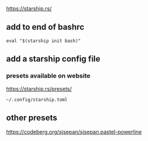 https://starship.rs/

## add to end of bashrc
```
eval "$(starship init bash)"
```

## add a starship config file
### presets available on website
https://starship.rs/presets/

```
~/.config/starship.toml
```

## other presets
https://codeberg.org/sjsepan/sjsepan.pastel-powerline